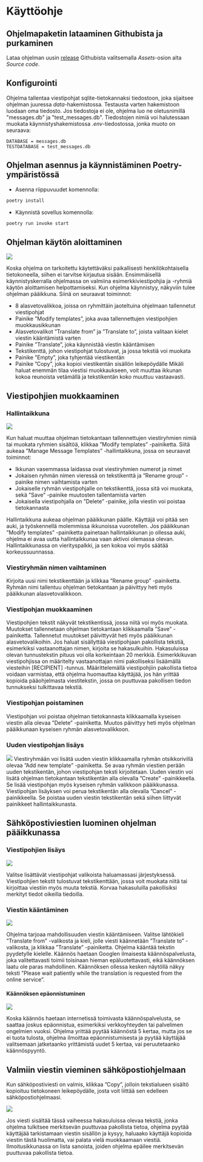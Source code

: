 # Käyttöohje

## Ohjelmapaketin lataaminen Githubista ja purkaminen
Lataa ohjelman uusin [release](https://github.com/SaijaGit/ot-harjoitustyo/releases) Githubista valitsemalla _Assets_-osion alta _Source code_.  

## Konfigurointi

Ohjelma tallentaa viestipohjat sqlite-tietokannaksi tiedostoon, joka sijaitsee ohjelman juuressa _data_-hakemistossa. Testausta varten hakemistoon luodaan oma tiedosto. Jos tiedostoja ei ole, ohjelma luo ne oletusnimillä "messages.db" ja "test_messages.db".
Tiedostojen nimiä voi halutessaan muokata käynnistyshakemistossa _.env_-tiedostossa, jonka muoto on seuraava:

```
DATABASE = messages.db
TESTDATABASE = test_messages.db
```

## Ohjelman asennus ja käynnistäminen Poetry-ympäristössä

- Asenna riippuvuudet komennolla:

```bash
poetry install
```

- Käynnistä sovellus komennolla:

```bash
poetry run invoke start
```

## Ohjelman käytön aloittaminen

![](./kuvat/ohje_aloitusikkuna.png)

Koska ohjelma on tarkoitettu käytettäväksi paikallisesti henkilökohtaisella tietokoneella, siihen ei tarvitse kirjautua sisään. Ensimmäisellä käynnistyskerralla ohjelmassa on valmiina esimerkkiviestipohjia ja -ryhmiä käytön aloittamisen helpottamiseksi. 
Kun ohjelma käynnistyy, näkyviin tulee ohjelman pääikkuna. Siinä on seuraavat toiminnot:
-	8 alasvetovalikkoa, joissa on ryhmittäin jaoteltuina ohjelmaan tallennetut viestipohjat
-	Painike ”Modify templates”, joka avaa tallennettujen viestipohjien muokkausikkunan
-	Alasvetovalikot ”Translate from” ja ”Translate to”, joista valitaan kielet viestin kääntämistä varten
-	Painike ”Translate”, joka käynnistää viestin kääntämisen
-	Tekstikenttä, johon viestipohjat tulostuvat, ja jossa tekstiä voi muokata
-	Painike ”Empty”, joka tyhjentää viestikentän
-	Painike ”Copy”, joka kopioi viestikentän sisällön leikepöydälle
Mikäli haluat enemmän tilaa viestisi muokkaukseen, voit muuttaa ikkunan kokoa reunoista vetämällä ja tekstikentän koko muuttuu vastaavasti. 

## Viestipohjien muokkaaminen
### Hallintaikkuna 

![](./kuvat/ohje_hallintaikkuna.png)

Kun haluat muuttaa ohjelman tietokantaan tallennettujen viestiryhmien nimiä tai muokata ryhmien sisältöä, klikkaa ”Modify templates” -painiketta. Siitä aukeaa ”Manage Message Templates” -hallintaikkuna, jossa on seuraavat toiminnot:
-	Ikkunan vasemmassa laidassa ovat viestiryhmien numerot ja nimet
-	Jokaisen ryhmän nimen vieressä on tekstikenttä ja ”Rename group” -painike nimen vaihtamista varten
-	Jokaiselle ryhmän viestipohjalle on tekstikenttä, jossa sitä voi muokata, sekä ”Save” -painike muutosten tallentamista varten
-	Jokaisella viestipohjalla on ”Delete” -painike, jolla viestin voi poistaa tietokannasta

Hallintaikkuna aukeaa ohjelman pääikkunan päälle. Käyttäjä voi pitää sen auki, ja työskennellä molemmissa ikkunoissa vuorotellen. Jos pääikkunan ”Modify templates” -painiketta painetaan hallintaikkunan jo ollessa auki, ohjelma ei avaa uutta hallintaikkunaa vaan aktivoi olemassa olevan.
Hallintaikkunassa on vierityspalkki, ja sen kokoa voi myös säätää korkeussuunnassa.
 
### Viestiryhmän nimen vaihtaminen
Kirjoita uusi nimi tekstikenttään ja klikkaa ”Rename group” -painiketta. Ryhmän nimi tallentuu ohjelman tietokantaan ja päivittyy heti myös pääikkunan alasvetovalikkoon.

### Viestipohjan muokkaaminen
Viestipohjien tekstit näkyvät tekstikentissä, jossa niitä voi myös muokata. Muutokset tallennetaan ohjelman tietokantaan klikkaamalla ”Save” -painiketta. Tallennetut muutokset päivittyvät heti myös pääikkunan alasvetovalikoihin. 
Jos haluat sisällyttää viestipohjaan pakollista tekstiä, esimerkiksi vastaanottajan nimen, kirjoita se hakasulkuihin. Hakasuluissa olevan tunnustekstin pituus voi olla korkeintaan 20 merkkiä. Esimerkkikuvan viestipohjissa on määritelty vastaanottajan nimi pakolliseksi lisäämällä viesteihin [RECIPIENT] -tunnus. Määrittelemällä viestipohjiin pakollista tietoa voidaan varmistaa, että ohjelma huomauttaa käyttäjää, jos hän yrittää kopioida pääohjelmasta viestitekstin, jossa on puuttuvaa pakollisen tiedon tunnukseksi tulkittavaa tekstiä.

### Viestipohjan poistaminen
Viestipohjan voi poistaa ohjelman tietokannasta klikkaamalla kyseisen viestin alla olevaa ”Delete” -painiketta. Muutos päivittyy heti myös ohjelman pääikkunaan kyseisen ryhmän alasvetovalikkoon.

### Uuden viestipohjan lisäys
![](./kuvat/ohje_uusi_viestipojhja.png)
Viestiryhmään voi lisätä uuden viestin klikkaamalla ryhmän otsikkorivillä olevaa ”Add new template” -painiketta. Se avaa ryhmän viestien perään uuden tekstikentän, johon viestipohjan teksti kirjoitetaan. Uuden viestin voi lisätä ohjelman tietokantaan tekstikentän alla olevalla ”Create” -painikkeella. Se lisää viestipohjan myös kyseisen ryhmän valikkoon pääikkunassa.
Viestipohjan lisäyksen voi perua tekstikentän alla olevalla ”Cancel” -painikkeella. Se poistaa uuden viestin tekstikentän sekä siihen liittyvät painikkeet hallintaikkunasta. 

## Sähköpostiviestien luominen ohjelman pääikkunassa
### Viestipohjien lisäys

![](./kuvat/ohje_hallintaikkuna.png)

Valitse lisättävät viestipohjat valikoista haluamassasi järjestyksessä. Viestipohjien tekstit tulostuvat tekstikenttään, jossa voit muokata niitä tai kirjoittaa viestiin myös muuta tekstiä. Korvaa hakasuluilla pakollisiksi merkityt tiedot oikeilla tiedoilla. 

### Viestin kääntäminen

![](./kuvat/ohje_kaantaminen.png)

Ohjelma tarjoaa mahdollisuuden viestin kääntämiseen. Valitse lähtökieli ”Translate from” -valikosta ja kieli, jolle viesti käännetään ”Translate to” -valikosta, ja klikkaa ”Translate” -painiketta. Ohjelma kääntää tekstin pyydetylle kielelle. Käännös haetaan Googlen ilmaisesta käännöspalvelusta, joka valitettavasti toimii toisinaan hieman epäluotettavasti, eikä käännöksen laatu ole paras mahdollinen. Käännöksen ollessa kesken näytöllä näkyy teksti ”Please wait patiently while the translation is requested from the online service”.

#### Käännöksen epäonnistuminen

![](./kuvat/ohje_kaannosongelma.png)

Koska käännös haetaan internetissä toimivasta käännöspalvelusta, se saattaa joskus epäonnistua, esimerkiksi verkkoyhteyden tai palvelimen ongelmien vuoksi. Ohjelma yrittää pyytää käännöstä 5 kertaa, mutta jos se ei tuota tulosta, ohjelma ilmoittaa epäonnistumisesta ja pyytää käyttäjää valitsemaan jatketaanko yrittämistä uudet 5 kertaa, vai peruutetaanko käännöspyyntö.

## Valmiin viestin vieminen sähköpostiohjelmaan



Kun sähköpostiviesti on valmis, klikkaa ”Copy”, jolloin tekstialueen sisältö kopioituu tietokoneen leikepöydälle, josta voit liittää sen edelleen sähköpostiohjelmaasi.

![](./kuvat/ohje_tarkista_viesti.png)

Jos viesti sisältää tässä vaiheessa hakasuluissa olevaa tekstiä, jonka ohjelma tulkitsee merkitsevän puuttuvaa pakollista tietoa, ohjelma pyytää käyttäjää tarkistamaan viestin sisällön ja kysyy, haluaako käyttäjä kopioida viestin tästä huolimatta, vai palata vielä muokkaamaan viestiä. Ilmoitusikkunassa on lista sanoista, joiden ohjelma epäilee merkitsevän puuttuvaa pakollista tietoa.











